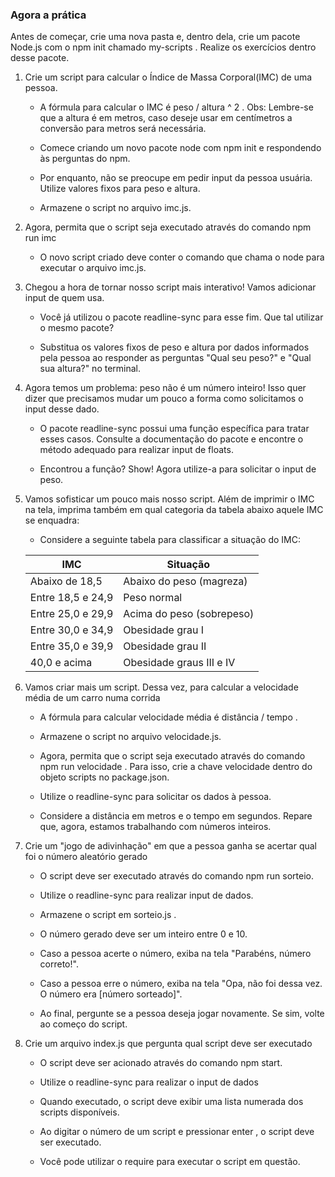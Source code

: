 ### Agora a prática

Antes de começar, crie uma nova pasta e, dentro dela, crie um pacote Node.js com o npm init chamado my-scripts . Realize os exercícios dentro desse pacote.

1. Crie um script para calcular o Índice de Massa Corporal(IMC) de uma pessoa.

    * A fórmula para calcular o IMC é peso / altura ^ 2 . Obs: Lembre-se que a altura é em metros, caso deseje usar em centímetros a conversão para metros será necessária.

    * Comece criando um novo pacote node com npm init e respondendo às perguntas do npm.

    * Por enquanto, não se preocupe em pedir input da pessoa usuária. Utilize valores fixos para peso e altura.

    * Armazene o script no arquivo imc.js.

2. Agora, permita que o script seja executado através do comando npm run imc

    * O novo script criado deve conter o comando que chama o node para executar o arquivo imc.js.

3. Chegou a hora de tornar nosso script mais interativo! Vamos adicionar input de quem usa.

    * Você já utilizou o pacote readline-sync para esse fim. Que tal utilizar o mesmo pacote?

    * Substitua os valores fixos de peso e altura por dados informados pela pessoa ao responder as perguntas "Qual seu peso?" e "Qual sua altura?" no terminal.

4. Agora temos um problema: peso não é um número inteiro! Isso quer dizer que precisamos mudar um pouco a forma como solicitamos o input desse dado.

    * O pacote readline-sync possui uma função específica para tratar esses casos. Consulte a documentação do pacote e encontre o método adequado para realizar input de floats.

    * Encontrou a função? Show! Agora utilize-a para solicitar o input de peso.

5. Vamos sofisticar um pouco mais nosso script. Além de imprimir o IMC na tela, imprima também em qual categoria da tabela abaixo aquele IMC se enquadra:

    * Considere a seguinte tabela para classificar a situação do IMC:

    | IMC                                       | Situação                  |
    | ----------------------------------------- | ------------------------- |
    | Abaixo de 18,5                            | Abaixo do peso (magreza)  |
    | Entre 18,5 e 24,9                         | Peso normal               |
    | Entre 25,0 e 29,9                         | Acima do peso (sobrepeso) |
    | Entre 30,0 e 34,9                         | Obesidade grau I          |
    | Entre 35,0 e 39,9                         | Obesidade grau II         |
    | 40,0 e acima                              | Obesidade graus III e IV  |

6. Vamos criar mais um script. Dessa vez, para calcular a velocidade média de um carro numa corrida

    * A fórmula para calcular velocidade média é distância / tempo .

    * Armazene o script no arquivo velocidade.js.

    * Agora, permita que o script seja executado através do comando npm run velocidade . Para isso, crie a chave velocidade dentro do objeto scripts no package.json.

    * Utilize o readline-sync para solicitar os dados à pessoa.

    * Considere a distância em metros e o tempo em segundos. Repare que, agora, estamos trabalhando com números inteiros.

7. Crie um "jogo de adivinhação" em que a pessoa ganha se acertar qual foi o número aleatório gerado

    * O script deve ser executado através do comando npm run sorteio.

    * Utilize o readline-sync para realizar input de dados.

    * Armazene o script em sorteio.js .

    * O número gerado deve ser um inteiro entre 0 e 10.

    * Caso a pessoa acerte o número, exiba na tela "Parabéns, número correto!".

    * Caso a pessoa erre o número, exiba na tela "Opa, não foi dessa vez. O número era [número sorteado]".

    * Ao final, pergunte se a pessoa deseja jogar novamente. Se sim, volte ao começo do script.

8. Crie um arquivo index.js que pergunta qual script deve ser executado

    * O script deve ser acionado através do comando npm start.

    * Utilize o readline-sync para realizar o input de dados

    * Quando executado, o script deve exibir uma lista numerada dos scripts disponíveis.

    * Ao digitar o número de um script e pressionar enter , o script deve ser executado.

    * Você pode utilizar o require para executar o script em questão.

